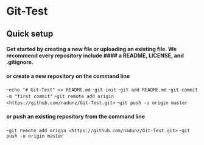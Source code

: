 # Git-Test

## Quick setup

#### Get started by creating a new file or uploading an existing file. We recommend every repository include #### a README, LICENSE, and .gitignore.

#### or create a new repository on the command line

-`echo "# Git-Test" >> README.md`
-`git init`
-`git add README.md`
-`git commit -m "first commit"`
-`git remote add origin <https://github.com/nadunz/Git-Test.git>`
-`git push -u origin master`

#### or push an existing repository from the command line

-`git remote add origin <https://github.com/nadunz/Git-Test.git>`
-`git push -u origin master`
